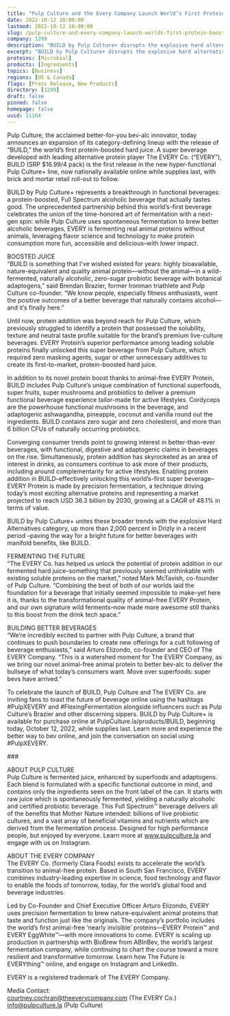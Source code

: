 ```yaml
---
title: "Pulp Culture and the Every Company Launch World’s First Protein-Boosted Hard Juice"
date: 2022-10-12 10:00:00
lastmod: 2022-10-12 10:00:00
slug: /pulp-culture-and-every-company-launch-worlds-first-protein-boosted-hard-juice
company: 1299
description: "BUILD by Pulp Culture+ disrupts the explosive hard alternatives category, growing 2,000%+,  while delivering unprecedented Full Spectrum functionality from adaptogens, probiotics and–in a first for alcoholic beverages– animal-free EVERY Protein●Partners who share a foundation in fermentation are joining together to create a first-of-its-kind, delicious and highly functional beverage fit for the modern consumer●Pulp Culture+ makes global debut today, now available for purchase nationwide on the Pulp Culture website and downtown LA taproom, with brick and mortar retail rollout to follow"
excerpt: "BUILD by Pulp Culture+ disrupts the explosive hard alternatives category, growing 2,000%+,  while delivering unprecedented Full Spectrum functionality from adaptogens, probiotics and–in a first for alcoholic beverages– animal-free EVERY Protein●Partners who share a foundation in fermentation are joining together to create a first-of-its-kind, delicious and highly functional beverage fit for the modern consumer●Pulp Culture+ makes global debut today, now available for purchase nationwide on the Pulp Culture website and downtown LA taproom, with brick and mortar retail rollout to follow"
proteins: [Microbial]
products: [Ingredients]
topics: [Business]
regions: [US & Canada]
flags: [Press Release, New Products]
directory: [1299]
draft: false
pinned: false
homepage: false
uuid: 11164
---
```

<p>Pulp Culture, the acclaimed better-for-you bev-alc innovator, today announces an expansion of its category-defining lineup with the release of “BUILD,” the world’s first protein-boosted hard juice. A super beverage developed with leading alternative protein player The EVERY Co. (“EVERY”), BUILD (SRP $16.99/4 pack) is the first release in the new hyper-functional Pulp Culture+ line, now nationally available online while supplies last, with brick and mortar retail roll-out to follow.</p>
<p>BUILD by Pulp Culture+ represents a breakthrough in functional beverages: a protein-boosted, Full Spectrum alcoholic beverage that actually tastes good. The unprecedented partnership behind this world’s-first beverage celebrates the union of the time-honored art of fermentation with a next-gen spin: while Pulp Culture uses spontaneous fermentation to brew better alcoholic beverages, EVERY is fermenting real animal proteins without animals, leveraging flavor science and technology to make protein consumption more fun, accessible and delicious–with lower impact.</p>
<p>BOOSTED JUICE<br />
“BUILD is something that I've wished existed for years: highly bioavailable, nature-equivalent and quality animal protein—without the animal—in a wild-fermented, naturally alcoholic, zero-sugar probiotic beverage with botanical adaptogens,” said Brendan Brazier, former Ironman triathlete and Pulp Culture co-founder. “We know people, especially fitness enthusiasts, want the positive outcomes of a better beverage that naturally contains alcohol—and it’s finally here.”</p>
<p>Until now, protein addition was beyond reach for Pulp Culture, which previously struggled to identify a protein that possessed the solubility, texture and neutral taste profile suitable for the brand’s premium live-culture beverages. EVERY Protein’s superior performance among leading soluble proteins finally unlocked this super beverage from Pulp Culture, which required zero masking agents, sugar or other unnecessary additives to create its first-to-market, protein-boosted hard juice.</p>
<p>In addition to its novel protein boost thanks to animal-free EVERY Protein, BUILD includes Pulp Culture’s unique combination of functional superfoods, super fruits, super mushrooms and probiotics to deliver a premium functional beverage experience tailor-made for active lifestyles. Cordyceps are the powerhouse functional mushrooms in the beverage, and adaptogenic ashwagandha, pineapple, coconut and vanilla round out the ingredients. BUILD contains zero sugar and zero cholesterol, and more than 6 billion CFUs of naturally occurring probiotics.</p>
<p>Converging consumer trends point to growing interest in better-than-ever beverages, with functional, digestive and adaptogenic claims in beverages on the rise. Simultaneously, protein addition has skyrocketed as an area of interest in drinks, as consumers continue to ask more of their products, including around complementarity for active lifestyles. Enabling protein addition in BUILD–effectively unlocking this world’s-first super beverage–EVERY Protein is made by precision fermentation, a technique driving today’s most exciting alternative proteins and representing a market projected to reach USD 36.3 billion by 2030, growing at a CAGR of 48.1% in terms of value.</p>
<p>BUILD by Pulp Culture+ unites these broader trends with the explosive Hard Alternatives category, up more than 2,000 percent in Drizly in a recent period –paving the way for a bright future for better beverages with manifold benefits, like BUILD.</p>
<p>FERMENTING THE FUTURE<br />
“The EVERY Co. has helped us unlock the potential of protein addition in our fermented hard juice–something that previously seemed unthinkable with existing soluble proteins on the market,” noted Mark McTavish, co-founder of Pulp Culture. “Combining the best of both of our worlds laid the foundation for a beverage that initially seemed impossible to make–yet here it is, thanks to the transformational quality of animal-free EVERY Protein, and our own signature wild ferments–now made more awesome still thanks to this boost from the drink tech space.”</p>
<p>BUILDING BETTER BEVERAGES<br />
“We’re incredibly excited to partner with Pulp Culture, a brand that continues to push boundaries to create new offerings for a cult following of beverage enthusiasts,” said Arturo Elizondo, co-founder and CEO of The EVERY Company. “This is a watershed moment for The EVERY Company, as we bring our novel animal-free animal protein to better bev-alc to deliver the bullseye of what today’s consumers want. Move over superfoods: super bevs have arrived.”</p>
<p>To celebrate the launch of BUILD, Pulp Culture and The EVERY Co. are inviting fans to toast the future of beverage online using the hashtags #PulpXEVERY and #FlexingFermentation alongside influencers such as Pulp Culture’s Brazier and other discerning sippers. BUILD by Pulp Culture+ is available for purchase online at PulpCulture.la/products/BUILD, beginning today, October 12, 2022, while supplies last. Learn more and experience the better way to bev online, and join the conversation on social using #PulpXEVERY.</p>
<p>###</p>
<p>ABOUT PULP CULTURE<br />
Pulp Culture is fermented juice, enhanced by superfoods and adaptogens. Each blend is formulated with a specific functional outcome in mind, and contains only the ingredients seen on the front label of the can. It starts with raw juice which is spontaneously fermented, yielding a naturally alcoholic and certified probiotic beverage. This Full Spectrum™ beverage delivers all of the benefits that Mother Nature intended: billions of live probiotic cultures, and a vast array of beneficial vitamins and nutrients which are derived from the fermentation process. Designed for high performance people, but enjoyed by everyone. Learn more at <a href="http://www.pulpculture.la">www.pulpculture.la</a> and engage with us on Instagram.</p>
<p>ABOUT THE EVERY COMPANY<br />
The EVERY Co. (formerly Clara Foods) exists to accelerate the world’s transition to animal-free protein. Based in South San Francisco, EVERY combines industry-leading expertise in science, food technology and flavor to enable the foods of tomorrow, today, for the world’s global food and beverage industries.</p>
<p>Led by Co-Founder and Chief Executive Officer Arturo Elizondo, EVERY uses precision fermentation to brew nature-equivalent animal proteins that taste and function just like the originals. The company’s portfolio includes the world’s first animal-free ‘nearly invisible’ proteins—EVERY Protein™ and EVERY EggWhite™—with more innovations to come. EVERY is scaling up production in partnership with BioBrew from ABInBev, the world’s largest fermentation company, while continuing to chart the course toward a more resilient and transformative tomorrow. Learn how The Future is EVERYthing™ online, and engage on Instagram and LinkedIn.</p>
<p>EVERY is a registered trademark of The EVERY Company.</p>
<p>Media Contact:<br />
<a href="mailto:courtney.cochran@theeverycompany.com">courtney.cochran@theeverycompany.com</a> (The EVERY Co.)<br />
<a href="mailto:info@pulpculture.la">info@pulpculture.la</a> (Pulp Culture)</p>

